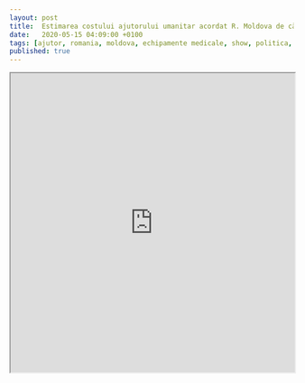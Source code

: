 ```yaml
---
layout: post
title:  Estimarea costului ajutorului umanitar acordat R. Moldova de către România
date:   2020-05-15 04:09:00 +0100
tags: [ajutor, romania, moldova, echipamente medicale, show, politica, ambasador]
published: true
---
```


<iframe width="100%" height="530px" src="https://docs.google.com/spreadsheets/d/e/2PACX-1vT8QwUp8OBJ5yUDgUL7Ti2UR5ky00J5J0gNXjOkSu53wIw4b-Eih6UzwO0sTvG4vTylhwTRLYXHuhjv/pubhtml?gid=1832104424&amp;single=true&amp;widget=true&amp;headers=false"></iframe>